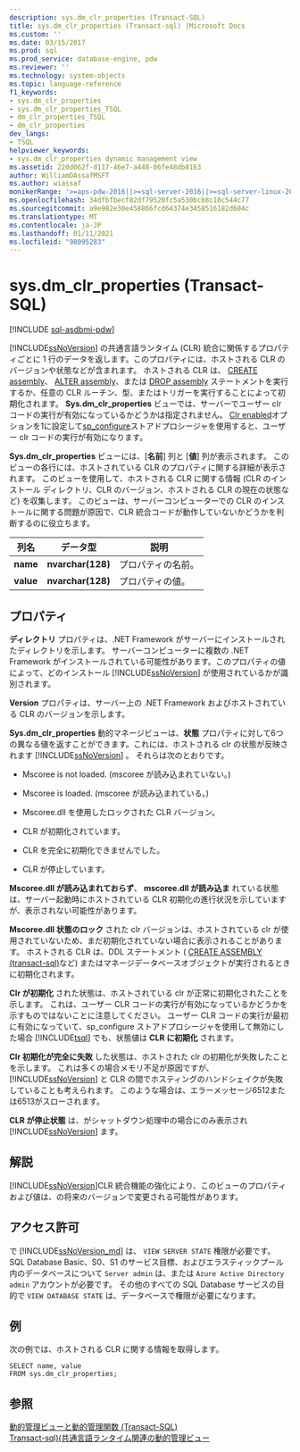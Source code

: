 ```yaml
---
description: sys.dm_clr_properties (Transact-SQL)
title: sys.dm_clr_properties (Transact-sql) |Microsoft Docs
ms.custom: ''
ms.date: 03/15/2017
ms.prod: sql
ms.prod_service: database-engine, pdw
ms.reviewer: ''
ms.technology: system-objects
ms.topic: language-reference
f1_keywords:
- sys.dm_clr_properties
- sys.dm_clr_properties_TSQL
- dm_clr_properties_TSQL
- dm_clr_properties
dev_langs:
- TSQL
helpviewer_keywords:
- sys.dm_clr_properties dynamic management view
ms.assetid: 220d062f-d117-46e7-a448-06fe48db8163
author: WilliamDAssafMSFT
ms.author: wiassaf
monikerRange: '>=aps-pdw-2016||>=sql-server-2016||>=sql-server-linux-2017||=azuresqldb-mi-current'
ms.openlocfilehash: 34dfbfbecf82df79520fc5a530bcb8c18c544c77
ms.sourcegitcommit: a9e982e30e458866fcd64374e3458516182d604c
ms.translationtype: MT
ms.contentlocale: ja-JP
ms.lasthandoff: 01/11/2021
ms.locfileid: "98095283"
---
```

# <a name="sysdm_clr_properties-transact-sql"></a>sys.dm_clr_properties (Transact-SQL)
[!INCLUDE [sql-asdbmi-pdw](../../includes/applies-to-version/sql-asdbmi-pdw.md)]

  [!INCLUDE[ssNoVersion](../../includes/ssnoversion-md.md)] の共通言語ランタイム (CLR) 統合に関係するプロパティごとに 1 行のデータを返します。このプロパティには、ホストされる CLR のバージョンや状態などが含まれます。 ホストされる CLR は、 [CREATE assembly](../../t-sql/statements/create-assembly-transact-sql.md)、 [ALTER assembly](../../t-sql/statements/alter-assembly-transact-sql.md)、または [DROP assembly](../../t-sql/statements/drop-assembly-transact-sql.md) ステートメントを実行するか、任意の CLR ルーチン、型、またはトリガーを実行することによって初期化されます。 **Sys.dm_clr_properties** ビューでは、サーバーでユーザー clr コードの実行が有効になっているかどうかは指定されません。 [Clr enabled](../../database-engine/configure-windows/clr-enabled-server-configuration-option.md)オプションを1に設定して[sp_configure](../../relational-databases/system-stored-procedures/sp-configure-transact-sql.md)ストアドプロシージャを使用すると、ユーザー clr コードの実行が有効になります。  
  
 **Sys.dm_clr_properties** ビューには、[**名前**] 列と [**値**] 列が表示されます。 このビューの各行には、ホストされている CLR のプロパティに関する詳細が表示されます。 このビューを使用して、ホストされる CLR に関する情報 (CLR のインストール ディレクトリ、CLR のバージョン、ホストされる CLR の現在の状態など) を収集します。 このビューは、サーバーコンピューターでの CLR のインストールに関する問題が原因で、CLR 統合コードが動作していないかどうかを判断するのに役立ちます。  
  
|列名|データ型|説明|  
|-----------------|---------------|-----------------|  
|**name**|**nvarchar(128)**|プロパティの名前。|  
|**value**|**nvarchar(128)**|プロパティの値。|  
  
## <a name="properties"></a>プロパティ  
 **ディレクトリ** プロパティは、.NET Framework がサーバーにインストールされたディレクトリを示します。 サーバーコンピューターに複数の .NET Framework がインストールされている可能性があります。このプロパティの値によって、どのインストール [!INCLUDE[ssNoVersion](../../includes/ssnoversion-md.md)] が使用されているかが識別されます。  
  
 **Version** プロパティは、サーバー上の .NET Framework およびホストされている CLR のバージョンを示します。  
  
 **Sys.dm_clr_properties** 動的マネージビューは、**状態** プロパティに対して6つの異なる値を返すことができます。これには、ホストされる clr の状態が反映されます [!INCLUDE[ssNoVersion](../../includes/ssnoversion-md.md)] 。 それらは次のとおりです。  
  
-   Mscoree is not loaded. (mscoree が読み込まれていない。)  
  
-   Mscoree is loaded. (mscoree が読み込まれている。)  
  
-   Mscoree.dll を使用したロックされた CLR バージョン。  
  
-   CLR が初期化されています。  
  
-   CLR を完全に初期化できませんでした。  
  
-   CLR が停止しています。  
  
 **Mscoree.dll が読み込まれておらず**、 **mscoree.dll が読み込ま** れている状態は、サーバー起動時にホストされている CLR 初期化の進行状況を示していますが、表示されない可能性があります。  
  
 **Mscoree.dll 状態のロック** された clr バージョンは、ホストされている clr が使用されていないため、まだ初期化されていない場合に表示されることがあります。 ホストされる CLR は、DDL ステートメント ( [CREATE ASSEMBLY &#40;transact-sql&#41;](../../t-sql/statements/create-assembly-transact-sql.md)など) またはマネージデータベースオブジェクトが実行されるときに初期化されます。  
  
 **Clr が初期化** された状態は、ホストされている clr が正常に初期化されたことを示します。 これは、ユーザー CLR コードの実行が有効になっているかどうかを示すものではないことに注意してください。 ユーザー CLR コードの実行が最初に有効になっていて、sp_configure ストアドプロシージャを使用して無効にした場合 [!INCLUDE[tsql](../../includes/tsql-md.md)] [](../../relational-databases/system-stored-procedures/sp-configure-transact-sql.md)でも、状態値は **CLR に初期化** されます。  
  
 **Clr 初期化が完全に失敗** した状態は、ホストされた clr の初期化が失敗したことを示します。 これは多くの場合メモリ不足が原因ですが、[!INCLUDE[ssNoVersion](../../includes/ssnoversion-md.md)] と CLR の間でホスティングのハンドシェイクが失敗していることも考えられます。 このような場合は、エラーメッセージ6512または6513がスローされます。  
  
 **CLR が停止状態** は、がシャットダウン処理中の場合にのみ表示され [!INCLUDE[ssNoVersion](../../includes/ssnoversion-md.md)] ます。  
  
## <a name="remarks"></a>解説  
 [!INCLUDE[ssNoVersion](../../includes/ssnoversion-md.md)]CLR 統合機能の強化により、このビューのプロパティおよび値は、の将来のバージョンで変更される可能性があります。  
  
## <a name="permissions"></a>アクセス許可  
  
で [!INCLUDE[ssNoVersion_md](../../includes/ssnoversion-md.md)] は、 `VIEW SERVER STATE` 権限が必要です。   
SQL Database Basic、S0、S1 のサービス目標、およびエラスティックプール内のデータベースについて `Server admin` は、または `Azure Active Directory admin` アカウントが必要です。 その他のすべての SQL Database サービスの目的で `VIEW DATABASE STATE` は、データベースで権限が必要になります。   

## <a name="examples"></a>例  
 次の例では、ホストされる CLR に関する情報を取得します。  
  
```  
SELECT name, value   
FROM sys.dm_clr_properties;  
```  
  
## <a name="see-also"></a>参照  
 [動的管理ビューと動的管理関数 &#40;Transact-SQL&#41;](~/relational-databases/system-dynamic-management-views/system-dynamic-management-views.md)   
 [Transact-sql&#41;&#40;共通言語ランタイム関連の動的管理ビュー ](../../relational-databases/system-dynamic-management-views/common-language-runtime-related-dynamic-management-views-transact-sql.md)  
  
  

